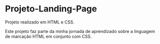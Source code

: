 # Projeto-Landing-Page
Projeto realizado em HTML e CSS.

Este projeto faz parte da minha jornada de aprendizado sobre a linguagem de marcação HTML em conjunto com CSS.
